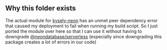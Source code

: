 ## Why this folder exists

The actual module for [kysely-neon](https://github.com/seveibar/kysely-neon) has an unmet peer dependency error that caused my deployment to fail when running my build script.
So I just ported the module over here so that I can use it without having to downgrade [@neondatabase/serverless](https://github.com/neondatabase/serverless) (especially since downgrading this package creates a lot of errors in our code)
